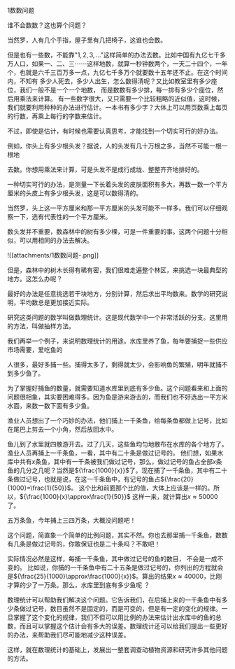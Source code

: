 1数数问题

谁不会数数？这也算个问题？

当然罗，人有几个手指，屋子里有几把椅子，这谁也会数。

但是也有一些数，不能靠"$1,2,3,...$"这样简单的办法去数。比如中国有九亿七千多万人口，如果一、二、三⋯⋯这样地数，就算一秒钟数两个，一天二十四个，一年个，也就是六千三百万多一点，九亿七千多万个就要数十五年还不止。在这个时间内，不知有
多少人死去，多少人出生，怎么数得清呢？又比如教室里有多少座位，我们一般不是一个一个地数，
而是数数有多少排，每一排有多少个座位，然后用乘法来计算。
有一些数字很大，又只需要一个比较粗略的近似值，这时候，我们就要利用种种的办法进行估计。一本书有多少字？大体上可以用页数乘上每页的行数，再乘上每行的字数来估计。

不过，即使是估计，有时候也需要认真思考，才能找到一个切实可行的好办法。

例如，你头上有多少根头发？据说，人的头发有几十万根之多，当然不可能一根一根地

去数。你想用乘法来计算，可是头发不是成行成垅、整整齐齐地排好的。

一种切实可行的办法，是测量一下长着头发的皮肤面积有多大，再数一数一个平方厘米的头皮上有多少根头发，这是可以数得清的。

当然罗，头上这一平方厘米和那一平方厘米的头发可能不一样多。我们可以仔细观察一下，选有代表性的一个平方厘米。

数头发并不重要，数森林中的树有多少棵，可是一件重要的事。这两个问题十分相似，可以用相同的办法去解决。

![[attachments/1数数问题-.png]]

但是，森林中的树木长得有稀有密，我们很难走遍整个林区，来挑选一块最典型的地方。这怎么办呢？

最好的办法是任意挑选若干块地方，分别计算，然后求出平均数来。数学的研究说明，平均数总是更加接近实际。

研究这类问题的数学叫做数理统计。这是现代数学中一个非常活跃的分支。这里用的方法，叫做抽样方法。

我们再举一个例子，来说明数理统计的用途。水库里养了鱼，每年要捕捉一些供应市场需要，爱吃鱼的

人很多，最好多捕一些。捕得太多了，剩得就太少，会影响鱼的繁殖，明年就捕不到多少鱼了。

为了掌握好捕鱼的数量，就需要知道水库里到底有多少鱼。这个问题看来和上面的问题很相象，其实要困难得多。因为鱼是游来游去的，而我们也不好选出一平方米水面，来数一数下面有多少鱼。

渔业人员想出了一个巧妙的办法，他们捕上一千条鱼，给每条鱼都做上记号，比如在尾巴上剪去一个小角，然后放回水中。

鱼儿到了水里就四散游开去。过了几天，这些鱼均匀地散布在水库的各个地方了。
渔业人员再捕上一千条鱼，一看，其中有二十条是做过记号的。
他们想，如果水库中共有${x}$条鱼，其中有一千条被我们做过记号，那么，做过记号的鱼占全部${x}$条鱼的几分之几呢？当然是${\frac{1000}{x}}$了。现在捕了一千条鱼，其中有二十条做过记号，也就是说，在这一千条鱼中，有记号的鱼占${\frac{20}{1000}=\frac{1}{50}}$。
这个比和前面那个比的值，大体上应该是一样的。所以，${\frac{1000}{x}\approx\frac{1}{50}}$
这样一来，就计算出${x\approx{50000}}$了。

五万条鱼，今年捕上三四万条，大概没问题吧！

这个问题，简直象一个简单的比例问题，其实不然。你也去那里捕一千条鱼，数数有几条是做过记号的，你敢保证也是二十条吗？不敢吧！

实际情况必然是这样，每捕一千条鱼，其中做过记号的鱼的数目，
不会是一成不变的。
比如说，你捕的一千条鱼中有二十五条是做过记号的，你列出的方程就会是${\frac{25}{1000}\approx\frac{1000}{x}}$。算出的结果${x\approx40000}$，比刚才算的少了一万条。那么，水库里到底有多少鱼呢	？

数理统计可以帮助我们解决这个问题。它告诉我们，在后捕上来的一千条鱼中有多少条做过记号，数目虽然不是固定的，而是可变的，但是有一定的变化的规律。一旦掌握了这个变化的规律，我们不但可以用比例的办法来估计出水库中的鱼的总数，而且可以掌握这个估计会有多大的误差。数理统计还可以给我们提出一些更好的办法，来帮助我们尽可能地减少这种误差。

这样，就在数理统计的基础上，发展出一整套调查动植物资源和研究许多其他问题的方法。